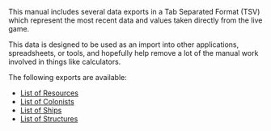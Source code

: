 This manual includes several data exports in a Tab Separated Format (TSV) which represent the most recent data and values taken directly from the live game.

This data is designed to be used as an import into other applications, spreadsheets, or tools, and hopefully help remove a lot of the manual work involved in things like calculators.

The following exports are available:

- [List of Resources](/content/exports/list-of-resources.raw)
- [List of Colonists](/content/exports/list-of-colonists.raw)
- [List of Ships](/content/exports/list-of-ships.raw)
- [List of Structures](/content/exports/list-of-structures.raw)
